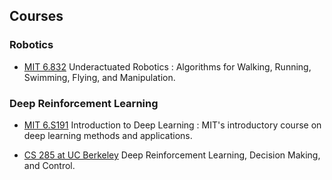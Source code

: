 ## Courses

### Robotics
* [MIT 6.832](http://underactuated.mit.edu/underactuated.html) Underactuated Robotics : Algorithms for Walking, Running, Swimming, Flying, and Manipulation. 


### Deep Reinforcement Learning

* [MIT 6.S191](http://introtodeeplearning.com/2019/) Introduction to Deep Learning : MIT's introductory course on deep learning methods and applications. 

* [CS 285 at UC Berkeley](http://rail.eecs.berkeley.edu/deeprlcourse/) Deep Reinforcement Learning, Decision Making, and Control.
